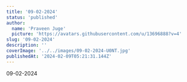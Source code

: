 ```yaml
---
title: '09-02-2024'
status: 'published'
author:
  name: 'Praveen Juge'
  picture: 'https://avatars.githubusercontent.com/u/13696888?v=4'
slug: '09-02-2024'
description: ''
coverImage: '../../images/09-02-2024-U0NT.jpg'
publishedAt: '2024-02-09T05:21:31.144Z'
---
```


09-02-2024